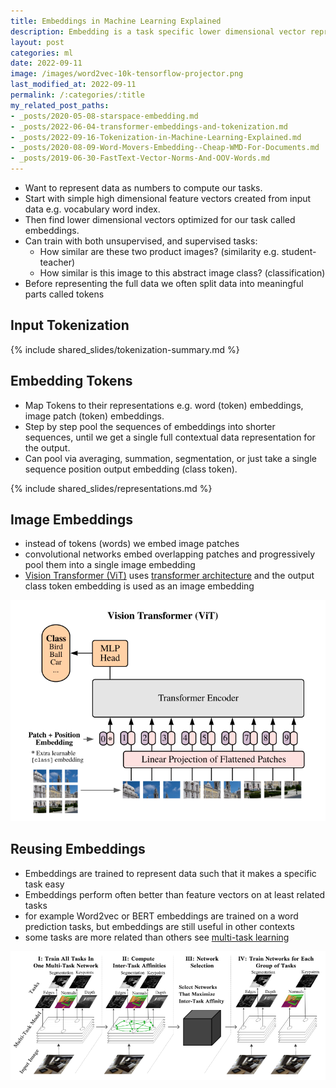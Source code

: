 ```yaml
---
title: Embeddings in Machine Learning Explained
description: Embedding is a task specific lower dimensional vector representation of data like a word, image, document, or an user.
layout: post
categories: ml
date: 2022-09-11
image: /images/word2vec-10k-tensorflow-projector.png
last_modified_at: 2022-09-11
permalink: /:categories/:title
my_related_post_paths:
- _posts/2020-05-08-starspace-embedding.md
- _posts/2022-06-04-transformer-embeddings-and-tokenization.md
- _posts/2022-09-16-Tokenization-in-Machine-Learning-Explained.md
- _posts/2020-08-09-Word-Movers-Embedding--Cheap-WMD-For-Documents.md
- _posts/2019-06-30-FastText-Vector-Norms-And-OOV-Words.md
---
```




- Want to represent data as numbers to compute our tasks.
- Start with simple high dimensional feature vectors created from input data e.g. vocabulary word index.
- Then find lower dimensional vectors optimized for our task called embeddings.
- Can train with both unsupervised, and supervised tasks:
  - How similar are these two product images? (similarity e.g. student-teacher)
  - How similar is this image to this abstract image class? (classification)
- Before representing the full data we often split data into meaningful parts called tokens


## Input Tokenization

{% include shared_slides/tokenization-summary.md %}


## Embedding Tokens
- Map Tokens to their representations e.g. word (token) embeddings, image patch (token) embeddings.
- Step by step pool the sequences of embeddings into shorter sequences, until we get a single full contextual data representation for the output.
- Can pool via averaging, summation, segmentation, or just take a single sequence position output embedding (class token).


{% include shared_slides/representations.md %}


## Image Embeddings
- instead of tokens (words) we embed image patches
- convolutional networks embed overlapping patches and progressively pool them into a single image embedding
- [Vision Transformer (ViT)](https://arxiv.org/pdf/2010.11929.pdf) uses [transformer architecture](/ml/transformers-self-attention-mechanism-simplified) and the output class token embedding is used as an image embedding

![vision transformer (ViT) architecture](/images/vision-transformer-vit-architecture.png)


## Reusing Embeddings
- Embeddings are trained to represent data such that it makes a specific task easy
- Embeddings perform often better than feature vectors on at least related tasks
- for example Word2vec or BERT embeddings are trained on a word prediction tasks, but embeddings are still useful in other contexts
- some tasks are more related than others see [multi-task learning](https://ai.googleblog.com/2021/10/deciding-which-tasks-should-train.html)
 
![inter-task affinity for multi-task learning task grouping](/images/disentangle-multi-task.png)
